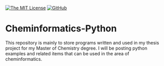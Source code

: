 [![The MIT License](https://flat.badgen.net/badge/license/MIT/orange)](http://opensource.org/licenses/MIT)
[![GitHub](https://flat.badgen.net/github/release/boots7458/Cheminformatics-Python)](https://github.com/boots7458/Cheminformatics-Python/releases)


# Cheminformatics-Python
This repository is mainly to store programs written and used in my thesis project for my Master of Chemistry degree. I will be posting python examples and related items that can be used in the area of cheminformatics. 
